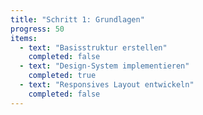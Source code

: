 ```yaml
---
title: "Schritt 1: Grundlagen"
progress: 50
items:
  - text: "Basisstruktur erstellen"
    completed: false
  - text: "Design-System implementieren"
    completed: true
  - text: "Responsives Layout entwickeln"
    completed: false
---
```

